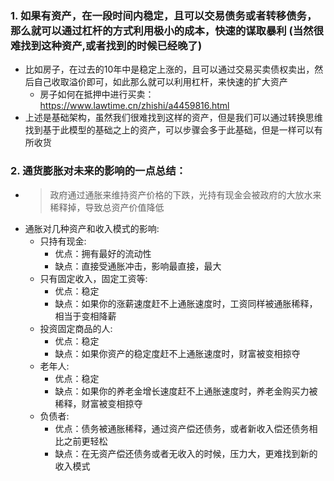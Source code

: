 ### 1. 如果有资产，在一段时间内稳定，且可以交易债务或者转移债务，那么就可以通过杠杆的方式利用极小的成本，快速的谋取暴利 (当然很难找到这种资产,或者找到的时候已经晚了)
- 比如房子，在过去的10年中是稳定上涨的，且可以通过交易买卖债权卖出，然后自己收取溢价即可，如此那么就可以利用杠杆，来快速的扩大资产
  - 房子如何在抵押中进行买卖：https://www.lawtime.cn/zhishi/a4459816.html
- 上述是基础架构，虽然我们很难找到这样的资产，但是我们可以通过转换思维找到基于此模型的基础之上的资产，可以步骤会多于此基础，但是一样可以有所收货

### 2. 通货膨胀对未来的影响的一点总结：
- > 政府通过通胀来维持资产价格的下跌，光持有现金会被政府的大放水来稀释掉，导致总资产价值降低
- 通胀对几种资产和收入模式的影响:
  - 只持有现金:
    - 优点：拥有最好的流动性
    - 缺点：直接受通胀冲击，影响最直接，最大 
  - 只有固定收入，固定工资等:
    - 优点：稳定
    - 缺点：如果你的涨薪速度赶不上通胀速度时，工资同样被通胀稀释，相当于变相降薪
  - 投资固定商品的人:
    - 优点：稳定
    - 缺点：如果你资产的稳定度赶不上通胀速度时，财富被变相掠夺
  - 老年人:
    - 优点：稳定
    - 缺点：如果你的养老金增长速度赶不上通胀速度时，养老金购买力被稀释，财富被变相掠夺
  - 负债者:
    - 优点：债务被通胀稀释，通过资产偿还债务，或者新收入偿还债务相比之前更轻松
    - 缺点：在无资产偿还债务或者无收入的时候，压力大，更难找到新的收入模式

